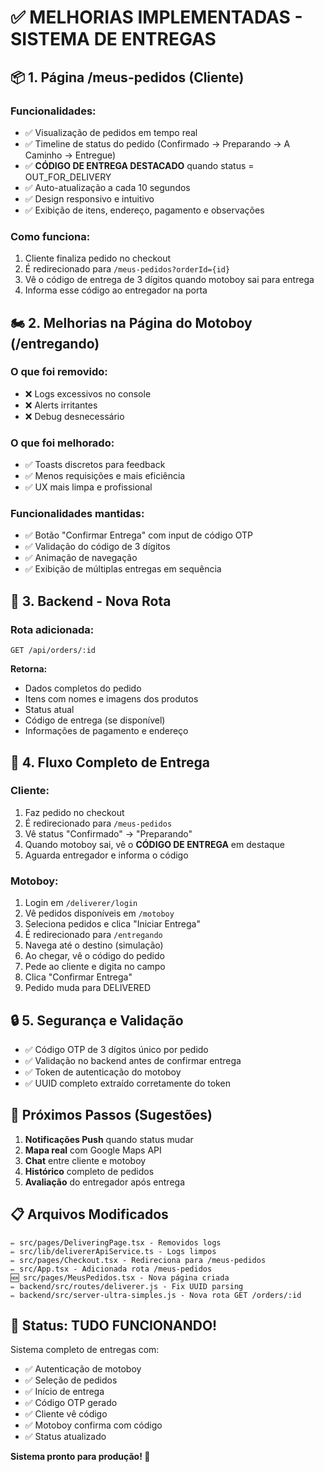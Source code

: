 # ✅ MELHORIAS IMPLEMENTADAS - SISTEMA DE ENTREGAS

## 📦 1. Página /meus-pedidos (Cliente)

### Funcionalidades:
- ✅ Visualização de pedidos em tempo real
- ✅ Timeline de status do pedido (Confirmado → Preparando → A Caminho → Entregue)
- ✅ **CÓDIGO DE ENTREGA DESTACADO** quando status = OUT_FOR_DELIVERY
- ✅ Auto-atualização a cada 10 segundos
- ✅ Design responsivo e intuitivo
- ✅ Exibição de itens, endereço, pagamento e observações

### Como funciona:
1. Cliente finaliza pedido no checkout
2. É redirecionado para `/meus-pedidos?orderId={id}`
3. Vê o código de entrega de 3 dígitos quando motoboy sai para entrega
4. Informa esse código ao entregador na porta

## 🏍️ 2. Melhorias na Página do Motoboy (/entregando)

### O que foi removido:
- ❌ Logs excessivos no console
- ❌ Alerts irritantes
- ❌ Debug desnecessário

### O que foi melhorado:
- ✅ Toasts discretos para feedback
- ✅ Menos requisições e mais eficiência
- ✅ UX mais limpa e profissional

### Funcionalidades mantidas:
- ✅ Botão "Confirmar Entrega" com input de código OTP
- ✅ Validação do código de 3 dígitos
- ✅ Animação de navegação
- ✅ Exibição de múltiplas entregas em sequência

## 🔧 3. Backend - Nova Rota

### Rota adicionada:
```
GET /api/orders/:id
```

**Retorna:**
- Dados completos do pedido
- Itens com nomes e imagens dos produtos
- Status atual
- Código de entrega (se disponível)
- Informações de pagamento e endereço

## 📱 4. Fluxo Completo de Entrega

### Cliente:
1. Faz pedido no checkout
2. É redirecionado para `/meus-pedidos`
3. Vê status "Confirmado" → "Preparando"
4. Quando motoboy sai, vê o **CÓDIGO DE ENTREGA** em destaque
5. Aguarda entregador e informa o código

### Motoboy:
1. Login em `/deliverer/login`
2. Vê pedidos disponíveis em `/motoboy`
3. Seleciona pedidos e clica "Iniciar Entrega"
4. É redirecionado para `/entregando`
5. Navega até o destino (simulação)
6. Ao chegar, vê o código do pedido
7. Pede ao cliente e digita no campo
8. Clica "Confirmar Entrega"
9. Pedido muda para DELIVERED

## 🔒 5. Segurança e Validação

- ✅ Código OTP de 3 dígitos único por pedido
- ✅ Validação no backend antes de confirmar entrega
- ✅ Token de autenticação do motoboy
- ✅ UUID completo extraído corretamente do token

## 🚀 Próximos Passos (Sugestões)

1. **Notificações Push** quando status mudar
2. **Mapa real** com Google Maps API
3. **Chat** entre cliente e motoboy
4. **Histórico** completo de pedidos
5. **Avaliação** do entregador após entrega

## 📋 Arquivos Modificados

```
✏️ src/pages/DeliveringPage.tsx - Removidos logs
✏️ src/lib/delivererApiService.ts - Logs limpos
✏️ src/pages/Checkout.tsx - Redireciona para /meus-pedidos
✏️ src/App.tsx - Adicionada rota /meus-pedidos
🆕 src/pages/MeusPedidos.tsx - Nova página criada
✏️ backend/src/routes/deliverer.js - Fix UUID parsing
✏️ backend/src/server-ultra-simples.js - Nova rota GET /orders/:id
```

## 🎯 Status: TUDO FUNCIONANDO!

Sistema completo de entregas com:
- ✅ Autenticação de motoboy
- ✅ Seleção de pedidos
- ✅ Início de entrega
- ✅ Código OTP gerado
- ✅ Cliente vê código
- ✅ Motoboy confirma com código
- ✅ Status atualizado

**Sistema pronto para produção! 🚀**
